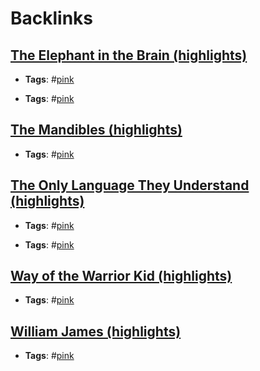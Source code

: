 
# Backlinks
## [The Elephant in the Brain (highlights)](<The Elephant in the Brain (highlights).md>)
- **Tags**: #[pink](<pink.md>)

- **Tags**: #[pink](<pink.md>)

## [The Mandibles (highlights)](<The Mandibles (highlights).md>)
- **Tags**: #[pink](<pink.md>)

## [The Only Language They Understand (highlights)](<The Only Language They Understand (highlights).md>)
- **Tags**: #[pink](<pink.md>)

- **Tags**: #[pink](<pink.md>)

## [Way of the Warrior Kid (highlights)](<Way of the Warrior Kid (highlights).md>)
- **Tags**: #[pink](<pink.md>)

## [William James (highlights)](<William James (highlights).md>)
- **Tags**: #[pink](<pink.md>)

